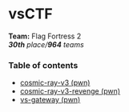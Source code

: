 # vsCTF

**Team:** Flag Fortress 2 \
_**30th** place/**964** teams_

### Table of contents

* [cosmic-ray-v3 (pwn)](cosmic-ray-v3)
* [cosmic-ray-v3-revenge (pwn)](cosmic-ray-v3-revenge)
* [vs-gateway (pwn)](vs-gateway)
